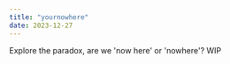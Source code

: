 ```yaml
---
title: "yournowhere"
date: 2023-12-27
---
```


Explore the paradox, are we 'now here' or 'nowhere'?
WIP
